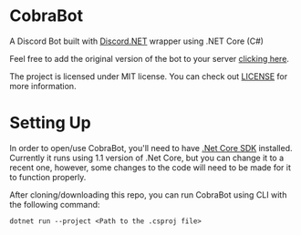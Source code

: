 # CobraBot
A Discord Bot built with [Discord.NET](https://github.com/RogueException/Discord.Net) wrapper using .NET Core (C#)

Feel free to add the original version of the bot to your server [clicking here](https://discordapp.com/api/oauth2/authorize?client_id=389534436099883008&permissions=8&redirect_uri=https://discordapp.com/&scope=bot).

The project is licensed under MIT license. You can check out <a href="https://github.com/Matcheryt/CobraBot/blob/master/LICENSE">LICENSE</a> for more information.

# Setting Up
In order to open/use CobraBot, you'll need to have [.Net Core SDK](https://www.microsoft.com/net/download/windows) installed. Currently it runs using 1.1 version of .Net Core, but you can change it to a recent one, however, some changes to the code will need to be made for it to function properly.

After cloning/downloading this repo, you can run CobraBot using CLI with the following command:
```
dotnet run --project <Path to the .csproj file>
```
